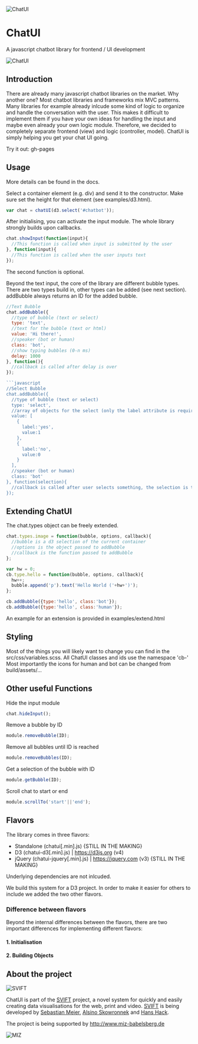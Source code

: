 ![ChatUI](https://github.com/svift-org/ChatUI/blob/master/README/ChatUI-Logo.png?raw=true)

# ChatUI
A javascript chatbot library for frontend / UI development

![ChatUI](https://github.com/svift-org/ChatUI/blob/master/README/Snapshot.png?raw=true)

## Introduction

There are already many javascript chatbot libraries on the market. Why another one? Most chatbot libraries and frameworks mix MVC patterns. Many libraries for example already inlcude some kind of logic to organize and handle the conversation with the user. This makes it difficult to implement them if you have your own ideas for handling the input and maybe even already your own logic module. Therefore, we decided to completely separate frontend (view) and logic (controller, model). ChatUI is simply helping you get your chat UI going.

Try it out: gh-pages

## Usage

More details can be found in the docs.

Select a container element (e.g. div) and send it to the constructor. Make sure set the height for that element (see examples/d3.html).

```javascript
var chat = chatUI(d3.select('#chatbot'));
```

After initialising, you can activate the input module. The whole library strongly builds upon callbacks. 

```javascript
chat.showInput(function(input){
  //This function is called when input is submitted by the user
}, function(input){
  //This function is called when the user inputs text
});
```

The second function is optional.

Beyond the text input, the core of the library are different bubble types. There are two types build in, other types can be added (see next section). addBubble always returns an ID for the added bubble.

```javascript
//Text Bubble
chat.addBubble({
  //type of bubble (text or select)
  type: 'text',
  //text for the bubble (text or html)
  value: 'Hi there!',
  //speaker (bot or human)
  class: 'bot',
  //show typing bubbles (0-n ms)
  delay: 1000 
}, function(){
  //callback is called after delay is over
});

```javascript
//Select Bubble
chat.addBubble({
  //type of bubble (text or select)
  type: 'select',
  //array of objects for the select (only the label attribute is required)
  value: [
    {
      label:'yes',
      value:1
    },
    {
      label:'no',
      value:0
    }
  ],
  //speaker (bot or human)
  class: 'bot'
}, function(selection){
  //callback is called after user selects something, the selection is the selected object from the value array
});
```

## Extending ChatUI

The chat.types object can be freely extended.

```javascript
chat.types.image = function(bubble, options, callback){
  //bubble is a d3 selection of the current container
  //options is the object passed to addBubble
  //callback is the function passed to addBubble
};
```

```javascript
var hw = 0;
cb.type.hello = function(bubble, options, callback){
  hw++;
  bubble.append('p').text('Hello World ('+hw+')');
};

cb.addBubble({type:'hello', class:'bot'});
cb.addBubble({type:'hello', class:'human'});
```

An example for an extension is provided in examples/extend.html

## Styling

Most of the things you will likely want to change you can find in the src/css/variables.scss. All ChatUI classes and ids use the namespace 'cb-' Most importantly the icons for human and bot can be changed from build/assets/...

## Other useful Functions

Hide the input module
```javascript
chat.hideInput();
```

Remove a bubble by ID
```javascript
module.removeBubble(ID);
```
Remove all bubbles until ID is reached
```javascript
module.removeBubbles(ID);
```

Get a selection of the bubble with ID
```javascript
module.getBubble(ID);
```

Scroll chat to start or end
```javascript
module.scrollTo('start'||'end');
```

## Flavors

The library comes in three flavors:

- Standalone (chatui[.min].js) {STILL IN THE MAKING}
- D3 (chatui-d3[.min].js) | https://d3js.org (v4)
- jQuery (chatui-jquery[.min].js) | https://jquery.com (v3) {STILL IN THE MAKING}

Underlying dependencies are not inlcuded. 

We build this system for a D3 project. In order to make it easier for others to include we added the two other flavors.

### Difference between flavors

Beyond the internal differences between the flavors, there are two important differences for implementing different flavors:

#### 1. Initialisation

#### 2. Building Objects


## About the project

![SVIFT](https://github.com/svift-org/ChatUI/blob/master/README/svift.png?raw=true)

ChatUI is part of the [SVIFT](http://svift.xyz) project, a novel system for quickly and easily creating data visualisations for the web, print and video. [SVIFT](http://svift.xyz) is being developed by [Sebastian Meier](https://github.com/sebastian-meier/), [Alsino Skowronnek](https://github.com/alsino) and [Hans Hack](https://github.com/hanshack).

The project is being supported by http://www.miz-babelsberg.de

![MIZ](https://github.com/svift-org/ChatUI/blob/master/README/miz.png?raw=true)